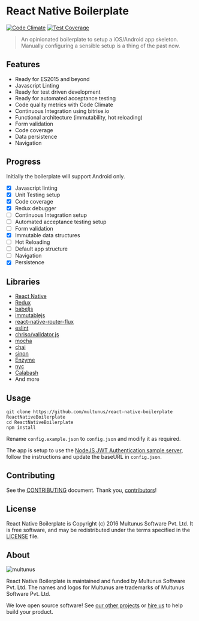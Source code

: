 # React Native Boilerplate

[![Code Climate](https://codeclimate.com/github/multunus/react-native-boilerplate/badges/gpa.svg)](https://codeclimate.com/github/multunus/react-native-boilerplate)
[![Test Coverage](https://codeclimate.com/github/multunus/react-native-boilerplate/badges/coverage.svg)](https://codeclimate.com/github/multunus/react-native-boilerplate/coverage)

> An opinionated boilerplate to setup a iOS/Android app skeleton. Manually configuring a sensible setup is a thing of the past now.

## Features
- Ready for ES2015 and beyond
- Javascript Linting
- Ready for test driven development
- Ready for automated acceptance testing
- Code quality metrics with Code Climate
- Continuous Integration using bitrise.io
- Functional architecture (immutability, hot reloading)
- Form validation
- Code coverage
- Data persistence
- Navigation

## Progress
Initially the boilerplate will support Android only.

- [x] Javascript linting
- [x] Unit Testing setup
- [x] Code coverage
- [x] Redux debugger
- [ ] Continuous Integration setup
- [ ] Automated acceptance testing setup
- [ ] Form validation
- [x] Immutable data structures
- [ ] Hot Reloading
- [ ] Default app structure
- [ ] Navigation
- [x] Persistence

## Libraries
- [React Native](https://facebook.github.io/react-native/)
- [Redux](http://rackt.github.io/redux/)
- [babeljs](https://babeljs.io/)
- [immutablejs](http://facebook.github.io/immutable-js)
- [react-native-router-flux](https://github.com/aksonov/react-native-router-flux)
- [eslint](http://eslint.org/)
- [chriso/validator.js](https://github.com/chriso/validator.js)
- [mocha](https://mochajs.org/)
- [chai](http://chaijs.com/)
- [sinon](http://sinonjs.org/)
- [Enzyme](http://airbnb.io/enzyme/)
- [nyc](https://github.com/bcoe/nyc)
- [Calabash](http://calaba.sh/)
- And more

## Usage

```
git clone https://github.com/multunus/react-native-boilerplate ReactNativeBoilerplate
cd ReactNativeBoilerplate
npm install
```
Rename ```config.example.json``` to ```config.json``` and modify it as required.

The app is setup to use the [NodeJS JWT Authentication sample server](https://github.com/auth0/nodejs-jwt-authentication-sample), follow the instructions and update the baseURL in ```config.json```.

## Contributing

See the [CONTRIBUTING] document.
Thank you, [contributors]!

  [CONTRIBUTING]: CONTRIBUTING.md
  [contributors]: https://github.com/multunus/$(REPO_NAME)/graphs/contributors

## License

React Native Boilerplate is Copyright (c) 2016 Multunus Software Pvt. Ltd.
It is free software, and may be redistributed
under the terms specified in the [LICENSE] file.

  [LICENSE]: /LICENSE

## About

![multunus](https://s3.amazonaws.com/multunus-images/Multunus_Logo_Vector_resized.png)

React Native Boilerplate is maintained and funded by Multunus Software Pvt. Ltd.
The names and logos for Multunus are trademarks of Multunus Software Pvt. Ltd.

We love open source software!
See [our other projects][community]
or [hire us][hire] to help build your product.

  [community]: http://www.multunus.com/community?utm_source=github
  [hire]: http://www.multunus.com/contact?utm_source=github
